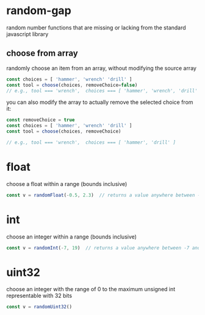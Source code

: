 # random-gap
random number functions that are missing or lacking from the standard javascript library


## choose from array

randomly choose an item from an array, without modifying the source array

```javascript
const choices = [ 'hammer', 'wrench' 'drill' ]
const tool = choose(choices, removeChoice=false)
// e.g., tool === 'wrench',  choices === [ 'hammer', 'wrench', 'drill' ]
```


you can also modify the array to actually remove the selected choice from it:

```javascript
const removeChoice = true
const choices = [ 'hammer', 'wrench' 'drill' ]
const tool = choose(choices, removeChoice)

// e.g., tool === 'wrench',  choices === [ 'hammer', 'drill' ]
```


# float 

choose a float within a range (bounds inclusive)

```javascript
const v = randomFloat(-0.5, 2.3)  // returns a value anywhere between -0.5 and 2.3
```


# int 

choose an integer within a range (bounds inclusive)

```javascript
const v = randomInt(-7, 19)  // returns a value anywhere between -7 and 19
```


# uint32

choose an integer with the range of 0 to the maximum unsigned int representable with 32 bits

```javascript
const v = randomUint32()
```

